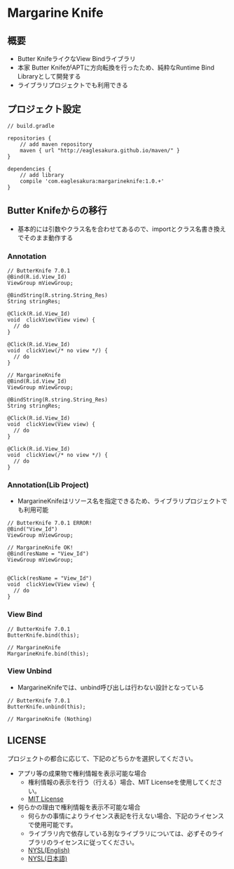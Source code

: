 # Margarine Knife

## 概要

 * Butter KnifeライクなView Bindライブラリ
 * 本家 Butter KnifeがAPTに方向転換を行ったため、純粋なRuntime Bind Libraryとして開発する
 * ライブラリプロジェクトでも利用できる

## プロジェクト設定

```
// build.gradle

repositories {
    // add maven repository
    maven { url "http://eaglesakura.github.io/maven/" }
}

dependencies {
    // add library
    compile 'com.eaglesakura:margarineknife:1.0.+'
}
```

## Butter Knifeからの移行

 * 基本的には引数やクラス名を合わせてあるので、importとクラス名書き換えでそのまま動作する

### Annotation

```
// ButterKnife 7.0.1
@Bind(R.id.View_Id)
ViewGroup mViewGroup;

@BindString(R.string.String_Res)
String stringRes;

@Click(R.id.View_Id)
void  clickView(View view) {
  // do
}

@Click(R.id.View_Id)
void  clickView(/* no view */) {
  // do
}
```

```
// MargarineKnife
@Bind(R.id.View_Id)
ViewGroup mViewGroup;

@BindString(R.string.String_Res)
String stringRes;

@Click(R.id.View_Id)
void  clickView(View view) {
  // do
}

@Click(R.id.View_Id)
void  clickView(/* no view */) {
  // do
}
```

### Annotation(Lib Project)

 * MargarineKnifeはリソース名を指定できるため、ライブラリプロジェクトでも利用可能

```
// ButterKnife 7.0.1 ERROR!
@Bind("View_Id")
ViewGroup mViewGroup;
```

```
// MargarineKnife OK!
@Bind(resName = "View_Id")
ViewGroup mViewGroup;


@Click(resName = "View_Id")
void  clickView(View view) {
  // do
}
```

### View Bind

```
// ButterKnife 7.0.1
ButterKnife.bind(this);
```

```
// MargarineKnife
MargarineKnife.bind(this);
```

### View Unbind

 * MargarineKnifeでは、unbind呼び出しは行わない設計となっている

```
// ButterKnife 7.0.1
ButterKnife.unbind(this);
```

```
// MargarineKnife (Nothing)
```

## LICENSE

プロジェクトの都合に応じて、下記のどちらかを選択してください。

* アプリ等の成果物で権利情報を表示可能な場合
	* 権利情報の表示を行う（行える）場合、MIT Licenseを使用してください。
	* [MIT License](LICENSE.txt)
* 何らかの理由で権利情報を表示不可能な場合
	* 何らかの事情によりライセンス表記を行えない場合、下記のライセンスで使用可能です。
	* ライブラリ内で依存している別なライブラリについては、必ずそのライブラリのライセンスに従ってください。
	* [NYSL(English)](LICENSE-NYSL-eng.txt)
	* [NYSL(日本語)](LICENSE-NYSL-jpn.txt)
